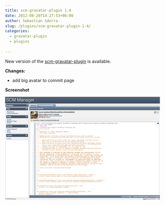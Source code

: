 ```yaml
---
title: scm-gravatar-plugin 1.4
date: 2012-08-26T14:27:53+00:00
author: Sebastian Sdorra
slug: /plugins/scm-gravatar-plugin-1-4/
categories:
  - gravatar-plugin
  - plugins

---
```

New version of the <a title="scm-gravatar-plugin" href="https://bitbucket.org/sdorra/scm-gravatar-plugin" target="_blank">scm-gravatar-plugin</a> is available.

**Changes:**

- add big avatar to commit page

**Screenshot**

[![](assets/Screen-Shot-2012-08-26-at-14.25.38.png)](http://www.scm-manager.org:81/wp-content/uploads/2012/08/Screen-Shot-2012-08-26-at-14.25.38.png)


